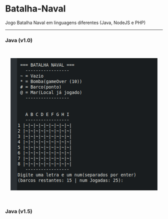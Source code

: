 # Batalha-Naval
Jogo Batalha Naval em linguagens diferentes (Java, NodeJS e PHP)
<hr/>

### Java (v1.0)
<br/>
<p align="center">
  <img width="470" src="Imgs/BNJava1.png">
</p><br/>

### Java (v1.5)
